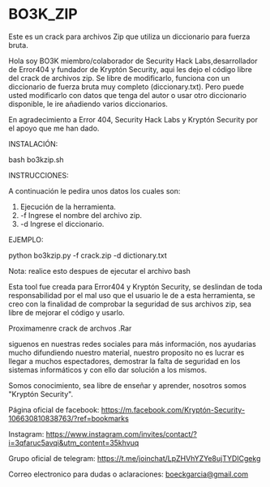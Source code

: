 # BO3K_ZIP
Este es un crack para archivos Zip que utiliza un diccionario para fuerza bruta.

Hola soy BO3K miembro/colaborador de Security Hack Labs,desarrollador de Error404 y fundador de Kryptón Security, aqui les dejo el código libre del crack de archivos zip.
Se libre de modificarlo, funciona con un diccionario de fuerza bruta muy completo (diccionary.txt).
Pero puede usted modificarlo con datos que tenga del autor o usar otro diccionario disponible, le ire añadiendo varios diccionarios.

En agradecimiento a Error 404, Security Hack Labs y Kryptón Security por el apoyo que me han dado.
 
INSTALACIÓN:

bash bo3kzip.sh 

INSTRUCCIONES:

A continuación le pedira unos datos los cuales son: 
1) Ejecución de la herramienta.
2) -f Ingrese el nombre del archivo zip.  
3) -d Ingrese el diccionario. 

EJEMPLO:

python bo3kzip.py -f crack.zip -d dictionary.txt 

Nota: realice esto despues de ejecutar el archivo bash

Esta tool fue creada para Error404 y Kryptón Security, se deslindan de toda responsabilidad por el mal uso que el usuario le de a esta herramienta, se creo con la finalidad de comprobar la seguridad de sus archivos zip, sea libre de mejorar el código y usarlo.

Proximamenre crack de archvos .Rar

siguenos en nuestras redes sociales para más información, nos ayudarias mucho difundiendo nuestro material, nuestro proposito no es lucrar es llegar a muchos espectadores, demostrar la falta de seguridad en los sistemas informáticos y con ello dar solución a los mismos.

Somos conocimiento, sea libre de enseñar y aprender, nosotros somos "Kryptón Security".

Página oficial de facebook: https://m.facebook.com/Kryptón-Security-106630810838763/?ref=bookmarks

Instagram: https://www.instagram.com/invites/contact/?i=3qfaruc5avqi&utm_content=35khvuq 

Grupo oficial de telegram: https://t.me/joinchat/LpZHVhYZYe8ujTYDICgekg

Correo electronico para dudas o aclaraciones: boeckgarcia@gmail.com
